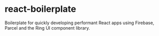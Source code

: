 # react-boilerplate

Boilerplate for quickly developing performant React apps using Firebase, Parcel and the Ring UI component library.